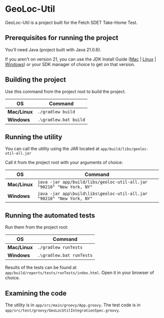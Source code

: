 # GeoLoc-Util

GeoLoc-Util is a project built for the Fetch SDET Take-Home Test.


## Prerequisites for running the project

You'll need Java (project built with Java 21.0.6).

If you aren't on version 21, you can use the JDK Install Guide ([Mac](https://docs.oracle.com/en/java/javase/21/install/installation-jdk-macos.html) | [Linux](https://docs.oracle.com/en/java/javase/21/install/installation-jdk-linux-platforms.html) | [Windows](https://docs.oracle.com/en/java/javase/21/install/installation-jdk-microsoft-windows-platforms.html)) or your SDK manager of choice to get on that version.

## Building the project

Use this command from the project root to build the project.

| OS            | Command                |
|---------------|------------------------|
| **Mac/Linux** | `./gradlew build`      |
| **Windows**   | `.\gradlew.bat build`  |


## Running the utility

You can call the utility using the JAR located at `app/build/libs/geoloc-util-all.jar`

Call it from the project root with your arguments of choice:

| OS            | Command                                                               |
|---------------|-----------------------------------------------------------------------|
| **Mac/Linux** | `java -jar app/build/libs/geoloc-util-all.jar "90210" "New York, NY"` |
| **Windows**   | `java -jar app\build\libs\geoloc-util-all.jar "90210" "New York, NY"` |


## Running the automated tests

Run them from the project root:

| OS            | Command                  |
|---------------|--------------------------|
| **Mac/Linux** | `./gradlew runTests`     |
| **Windows**   | `.\gradlew.bat runTests` |

Results of the tests can be found at `app/build/reports/tests/runTests/index.html`. Open it in your browser of choice.


## Examining the code

The utility is in `app/src/main/groovy/App.groovy`. The test code is in `app/src/test/groovy/GeoLocUtilIntegrationSpec.groovy`.